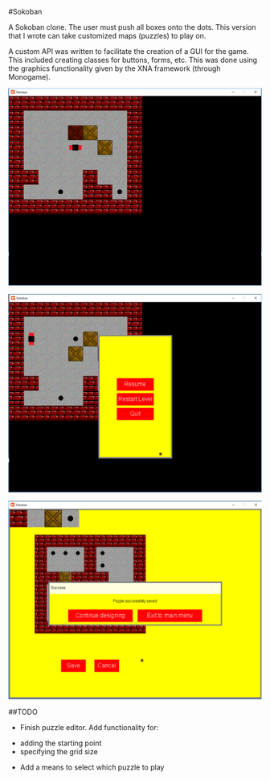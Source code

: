 #Sokoban

A Sokoban clone. The user must push all boxes onto the dots. This version that I wrote can take customized maps (puzzles) to play on. 

A custom API was written to facilitate the creation of a GUI for the game. This included creating classes for buttons, forms, etc. This was done using the graphics functionality given by the XNA framework (through Monogame).

<p align="center">
<img src="ScreenshotGame.png" width="550">
</p>

<p align="center">
<img src="ScreenshotGameMenu.png" width="550">
</p>

<p align="center">
<img src="ScreenshotDesigner.png" width="550">
</p>


##TODO

+ Finish puzzle editor. Add functionality for:
 - adding the starting point
 - specifying the grid size

+ Add a means to select which puzzle to play
